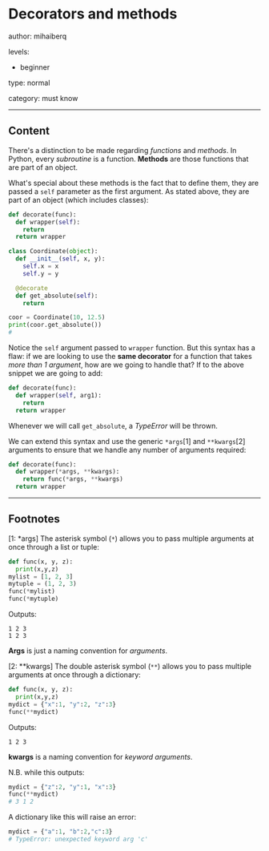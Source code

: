 # Decorators and methods
author: mihaiberq

levels:

  - beginner

type: normal

category: must know

---
## Content

There's a distinction to be made regarding *functions* and *methods*. In Python, every *subroutine* is a function. **Methods** are those functions that are part of an object.

What's special about these methods is the fact that to define them, they are passed a `self` parameter as the first argument. As stated above, they are part of an object (which includes classes):
```python
def decorate(func):
  def wrapper(self):
    return
  return wrapper

class Coordinate(object):
  def __init__(self, x, y):
    self.x = x
    self.y = y

  @decorate
  def get_absolute(self):
    return

coor = Coordinate(10, 12.5)
print(coor.get_absolute())
#
```
Notice the `self` argument passed to `wrapper` function. But this syntax has a flaw: if we are looking to use the **same decorator** for a function that takes *more than 1 argument*, how are we going to handle that? If to the above snippet we are going to add:
```python
def decorate(func):
  def wrapper(self, arg1):
    return
  return wrapper
```
Whenever we will call `get_absolute`, a *TypeError* will be thrown.

We can extend this syntax and use the generic `*args`[1] and `**kwargs`[2] arguments to ensure that we handle any number of arguments required:
```python
def decorate(func):
  def wrapper(*args, **kwargs):
    return func(*args, **kwargs)
  return wrapper
```

---
## Footnotes

[1: *args]
The asterisk symbol (`*`) allows you to pass multiple arguments at once through a list or tuple:
```python
def func(x, y, z):
  print(x,y,z)
mylist = [1, 2, 3]
mytuple = (1, 2, 3)
func(*mylist)
func(*mytuple)
```
Outputs:
```
1 2 3
1 2 3
```
**Args** is just a naming convention for *arguments*.

[2: **kwargs]
The double asterisk symbol (`**`) allows you to pass multiple arguments at once through a dictionary:
```python
def func(x, y, z):
  print(x,y,z)
mydict = {"x":1, "y":2, "z":3}
func(**mydict)
```
Outputs:
```
1 2 3
```
**kwargs** is a naming convention for *keyword arguments*.

N.B. while this outputs:
```python
mydict = {"z":2, "y":1, "x":3}
func(**mydict)
# 3 1 2
```
A dictionary like this will raise an error:
```python
mydict = {"a":1, "b":2,"c":3}
# TypeError: unexpected keyword arg 'c'
```
